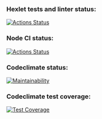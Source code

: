 ### Hexlet tests and linter status:
[![Actions Status](https://github.com/Mark-Gruzdov/backend-project-46/actions/workflows/hexlet-check.yml/badge.svg)](https://github.com/Mark-Gruzdov/backend-project-46/actions)

### Node CI status:
[![Actions Status](https://github.com/Mark-Gruzdov/backend-project-46/actions/workflows/nodejs.yml/badge.svg)](https://github.com/Mark-Gruzdov/backend-project-46/actions)

### Codeclimate status: 
[![Maintainability](https://api.codeclimate.com/v1/badges/3065897c99f94ffd3c7b/maintainability)](https://codeclimate.com/github/Mark-Gruzdov/backend-project-46/maintainability)

### Codeclimate test coverage:
[![Test Coverage](https://api.codeclimate.com/v1/badges/3065897c99f94ffd3c7b/test_coverage)](https://codeclimate.com/github/Mark-Gruzdov/backend-project-46/test_coverage)